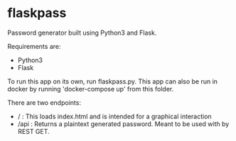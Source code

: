 # flaskpass
Password generator built using Python3 and Flask.

Requirements are:
- Python3
- Flask

To run this app on its own, run flaskpass.py. This app can also be run in docker by running 'docker-compose up' from this folder.

There are two endpoints:
- / : This loads index.html and is intended for a graphical interaction
 - /api : Returns a plaintext generated password. Meant to be used with by REST GET.
